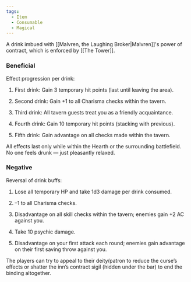 ```yaml
---
tags:
  - Item
  - Consumable
  - Magical
---
```

A drink imbued with [[Malvren, the Laughing Broker|Malvren]]'s power of contract, which is enforced by [[The Tower]].
### Beneficial
Effect progression per drink:
1. First drink: Gain 3 temporary hit points (last until leaving the area).  
    
2. Second drink: Gain +1 to all Charisma checks within the tavern.  
    
3. Third drink: All tavern guests treat you as a friendly acquaintance.  
    
4. Fourth drink: Gain 10 temporary hit points (stacking with previous). 
      
5. Fifth drink: Gain advantage on all checks made within the tavern. 

All effects last only while within the Hearth or the surrounding battlefield. No one feels drunk — just pleasantly relaxed.

### Negative
Reversal of drink buffs:  
1. Lose all temporary HP and take 1d3 damage per drink consumed.  
    
2. –1 to all Charisma checks.  
    
3. Disadvantage on all skill checks within the tavern; enemies gain +2 AC against you.  
    
4. Take 10 psychic damage. 
    
5. Disadvantage on your first attack each round; enemies gain advantage on their first saving throw against you.

The players can try to appeal to their deity/patron to reduce the curse’s effects or shatter the inn’s contract sigil (hidden under the bar) to end the binding altogether.